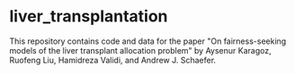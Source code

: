 # liver_transplantation
This repository contains code and data for the paper "On fairness-seeking models of the liver transplant allocation problem" by Aysenur Karagoz, Ruofeng Liu, Hamidreza Validi, and Andrew J. Schaefer.
